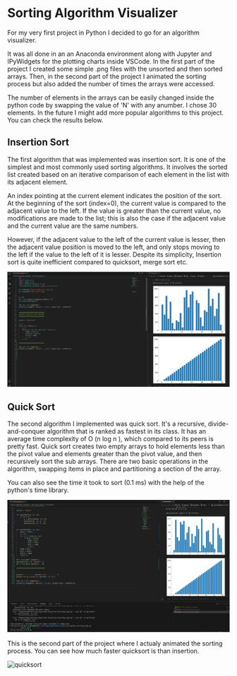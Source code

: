 # Sorting Algorithm Visualizer

For my very first project in Python I decided to go for an
algorithm visualizer. 

It was all done in an an Anaconda environment along with Jupyter and IPyWidgets for the plotting charts inside VSCode.
In the first part of the project I created some simple .png files with the unsorted and then sorted arrays.
Then, in the second part of the project I animated the sorting process but also added the number of times the arrays were accessed.

The number of elements in the arrays can be easily changed inside the python code by swapping the value of 'N'
with any anumber. I chose 30 elements. In the future I might add more popular algorithms to this project.
You can check the results below.



## Insertion Sort

The first algorithm that was implemented was insertion sort.
It is one of the simplest and most commonly used sorting algorithms. 
It involves the sorted list created based on an iterative comparison of each element in the list with its adjacent element.

An index pointing at the current element indicates the position of the sort. At the beginning of the sort (index=0), the current value is compared to the adjacent value to the left. If the value is greater than the current value, no modifications are made to the list; this is also the case if the adjacent value and the current value are the same numbers. 

However, if the adjacent value to the left of the current value is lesser, then the adjacent value position is moved to the left, and only stops moving to the left if the value to the left of it is lesser. Despite its simplicity, Insertion sort is quite inefficient compared to quicksort, merge sort etc.


![Alt text](<Images/Screenshot from 2023-12-16 00-03-51.png>)


## Quick Sort

The second algorithm I implemented was quick sort.
It's a recursive, divide-and-conquer algorithm that is ranked as fastest in its class. 
It has an average time complexity of O (n log n ), which compared to its peers is pretty fast. 
Quick sort creates two empty arrays to hold elements less than the pivot value and elements greater than the pivot value, and then recursively sort the sub arrays. There are two basic operations in the algorithm, swapping items in place and partitioning a section of the array.

You can also see the time it took to sort (0.1 ms) with the help
of the python's time library.


![Alt text](<Images/Screenshot from 2023-12-23 22-12-33.png>)


This is the second part of the project where I actualy animated the sorting process.
You can see how much faster quicksort is than insertion.

![quicksort](./Home/Desktop/Stuff/quicksort.gif)